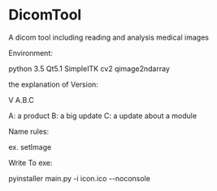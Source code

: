 # DicomTool
A dicom tool including reading and analysis medical images

Environment:

python 3.5
Qt5.1
SimpleITK
cv2
qimage2ndarray


the explanation of Version:

V A.B.C

A: a product
B: a big update
C: a update about a module

Name rules:

ex. setImage

Write To exe:

pyinstaller main.py -i icon.ico --noconsole